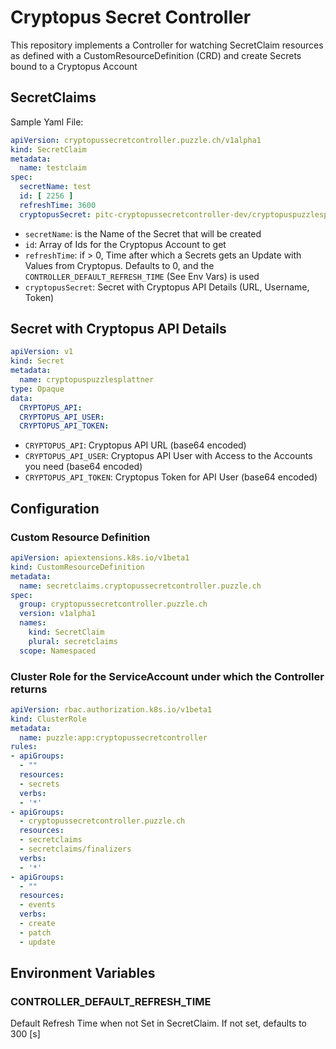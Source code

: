 # Cryptopus Secret Controller

This repository implements a Controller for watching SecretClaim resources as
defined with a CustomResourceDefinition (CRD) and create Secrets bound to a Cryptopus Account


## SecretClaims

Sample Yaml File:

```yaml
apiVersion: cryptopussecretcontroller.puzzle.ch/v1alpha1
kind: SecretClaim
metadata:
  name: testclaim
spec:
  secretName: test
  id: [ 2256 ]
  refreshTime: 3600
  cryptopusSecret: pitc-cryptopussecretcontroller-dev/cryptopuspuzzlesplattner
```


* `secretName`: is the Name of the Secret that will be created
* `id`: Array of Ids for the Cryptopus Account to get
* `refreshTime`: if > 0, Time after which a Secrets gets an Update with Values from Cryptopus. Defaults to 0, and the `CONTROLLER_DEFAULT_REFRESH_TIME` (See Env Vars) is used
* `cryptopusSecret`: Secret with Cryptopus API Details (URL, Username, Token)

## Secret with Cryptopus API Details

```yaml
apiVersion: v1
kind: Secret
metadata:
  name: cryptopuspuzzlesplattner
type: Opaque
data:
  CRYPTOPUS_API:
  CRYPTOPUS_API_USER:
  CRYPTOPUS_API_TOKEN:
```

* `CRYPTOPUS_API`: Cryptopus API URL (base64 encoded)
* `CRYPTOPUS_API_USER`: Cryptopus API User with Access to the Accounts you need (base64 encoded)
* `CRYPTOPUS_API_TOKEN`: Cryptopus Token for API User (base64 encoded)


## Configuration

### Custom Resource Definition

```yaml
apiVersion: apiextensions.k8s.io/v1beta1
kind: CustomResourceDefinition
metadata:
  name: secretclaims.cryptopussecretcontroller.puzzle.ch
spec:
  group: cryptopussecretcontroller.puzzle.ch
  version: v1alpha1
  names:
    kind: SecretClaim
    plural: secretclaims
  scope: Namespaced

```

### Cluster Role for the ServiceAccount under which the Controller returns

```yaml
apiVersion: rbac.authorization.k8s.io/v1beta1
kind: ClusterRole
metadata:
  name: puzzle:app:cryptopussecretcontroller
rules:
- apiGroups:
  - ""
  resources:
  - secrets
  verbs:
  - '*'
- apiGroups:
  - cryptopussecretcontroller.puzzle.ch
  resources:
  - secretclaims
  - secretclaims/finalizers
  verbs:
  - '*'
- apiGroups:
  - ""
  resources:
  - events
  verbs:
  - create
  - patch
  - update
```


## Environment Variables

### CONTROLLER_DEFAULT_REFRESH_TIME

Default Refresh Time when not Set in SecretClaim. If not set, defaults to 300 [s]
